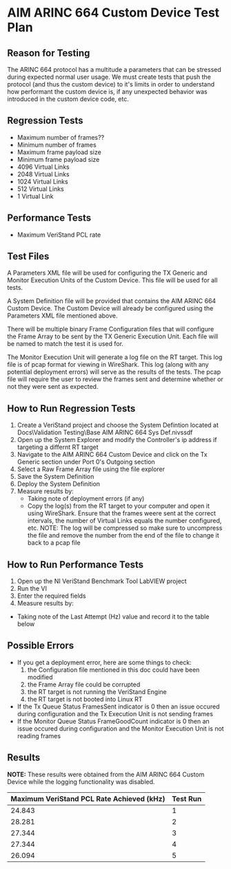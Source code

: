 # AIM ARINC 664 Custom Device Test Plan

## Reason for Testing
The ARINC 664 protocol has a multitude a parameters that can be stressed during expected normal user usage. We must create tests that push the protocol (and thus the custom device) to it's limits in order to understand how performant the custom device is, if any unexpected behavior was introduced in the custom device code, etc.

## Regression Tests
- Maximum number of frames??
- Minimum number of frames
- Maximum frame payload size
- Minimum frame payload size
- 4096 Virtual Links
- 2048 Virtual Links
- 1024 Virtual Links
- 512 Virtual Links
- 1 Virtual Link

## Performance Tests
- Maximum VeriStand PCL rate

## Test Files
A Parameters XML file will be used for configuring the TX Generic and Monitor Execution Units of the Custom Device. This file will be used for all tests.

A System Definition file will be provided that contains the AIM ARINC 664 Custom Device. The Custom Device will already be configured using the Parameters XML file mentioned above.

There will be multiple binary Frame Configuration files that will configure the Frame Array to be sent by the TX Generic Execution Unit. Each file will be named to match the test it is used for.

The Monitor Execution Unit will generate a log file on the RT target. This log file is of pcap format for viewing in WireShark. This log (along with any potential deployment errors) will serve as the results of the tests. The pcap file will require the user to review the frames sent and determine whether or not they were sent as expected.

## How to Run Regression Tests
1. Create a VeriStand project and choose the System Defintion located at Docs\Validation Testing\Base AIM ARINC 664 Sys Def.nivssdf
2. Open up the System Explorer and modify the Controller's ip address if targeting a differnt RT target
3. Navigate to the AIM ARINC 664 Custom Device and click on the Tx Generic section under Port 0's Outgoing section
4. Select a Raw Frame Array file using the file explorer
5. Save the System Definition
6. Deploy the System Definition
7. Measure results by:
   - Taking note of deployment errors (if any)
   - Copy the log(s) from the RT target to your computer and open it using WireShark. Ensure that the frames weere sent at the correct intervals, the number of Virtual Links equals the number configured, etc.
   NOTE: The log will be compressed so make sure to uncompress the file and remove the number from the end of the file to change it back to a pcap file
  
## How to Run Performance Tests
1. Open up the NI VeriStand Benchmark Tool LabVIEW project
2. Run the VI
3. Enter the required fields
4. Measure results by:
  - Taking note of the Last Attempt (Hz) value and record it to the table below

## Possible Errors
- If you get a deployment error, here are some things to check:
  1. the Configuration file mentioned in this doc could have been modified
  2. the Frame Array file could be corrupted
  3. the RT target is not running the VeriStand Engine
  4. the RT target is not booted into Linux RT
- If the Tx Queue Status FramesSent indicator is 0 then an issue occured during configuration and the Tx Execution Unit is not sending frames
- If the Monitor Queue Status FrameGoodCount indicator is 0 then an issue occured during configuration and the Monitor Execution Unit is not reading frames

## Results
**NOTE:** These results were obtained from the AIM ARINC 664 Custom Device while the logging functionality was disabled.

| Maximum VeriStand PCL Rate Achieved (kHz)| Test Run |
| ---------------------------------------- | -------- |
| 24.843                                   | 1        |
| 28.281                                   | 2        |
| 27.344                                   | 3        |
| 27.344                                   | 4        |
| 26.094                                   | 5        |